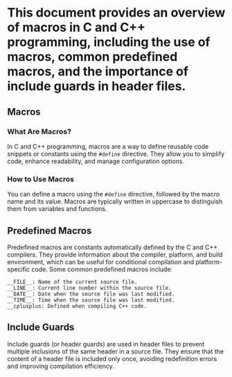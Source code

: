 # This document provides an overview of macros in C and C++ programming, including the use of macros, common predefined macros, and the importance of include guards in header files.

## Macros

### What Are Macros?

In C and C++ programming, macros are a way to define reusable code snippets or constants using the `#define` directive. They allow you to simplify code, enhance readability, and manage configuration options.

### How to Use Macros

You can define a macro using the `#define` directive, followed by the macro name and its value. Macros are typically written in uppercase to distinguish them from variables and functions.

## Predefined Macros

Predefined macros are constants automatically defined by the C and C++ compilers. They provide information about the compiler, platform, and build environment, which can be useful for conditional compilation and platform-specific code.
Some common predefined macros include:

    __FILE__: Name of the current source file.
    __LINE__: Current line number within the source file.
    __DATE__: Date when the source file was last modified.
    __TIME__: Time when the source file was last modified.
    __cplusplus: Defined when compiling C++ code.

## Include Guards

Include guards (or header guards) are used in header files to prevent multiple inclusions of the same header in a source file. They ensure that the content of a header file is included only once, avoiding redefinition errors and improving compilation efficiency.

